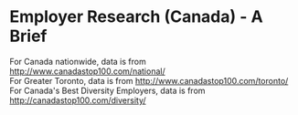 # Employer Research (Canada) - A Brief
For Canada nationwide, data is from http://www.canadastop100.com/national/  
For Greater Toronto, data is from http://www.canadastop100.com/toronto/  
For Canada's Best Diversity Employers, data is from http://canadastop100.com/diversity/  